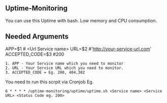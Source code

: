 ## Uptime-Monitoring
You can use this Uptime with bash.
Low memory and CPU consumption.

## Needed Arguments

APP=$1 # <Url Service name>
URL=$2 #'http://your-service-url.com'
ACCEPTED_CODE=$3 #200

```
1. APP - Your Service name which you need to monitor
2. URL - Your Service URL which you need to monitor.
3. ACCEPTED_CODE = Eg. 200, 404,302
```

You need to run this scrpit via Cronjob
Eg.
``` 
6 * * * * /uptime-monitoring/uptime/uptime.sh <Service name> <Service URL> <Status Code eg. 200>
```
